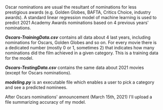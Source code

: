 Oscar nominations are usual the resultant of nominations for less prestigious awards (e.g. Golden Globes, BAFTA, Critics Choice, industry awards). A standard linear 
regression model of machine learning is used to predict 2021 Academy Awards nominations based on 4 previous years' nominations.

***Oscars-TrainingData.csv*** contains all data about 4 last years, including nominations for Oscars, Golden Globes and so on. For every movie there is a dedicated number (mostly 0
or 1, sometimes 2) that indicates how many nominations did the film achieved in a given category. This is a training data for the model.

***Oscars-TestingData.csv*** contains the same data about 2021 movies (except for Oscars nominations).

***modeling.py*** is an executable file which enables a user to pick a category and see a predicted nominees.

After Oscars nominations' announcement (March 15th, 2021) I'll upload a file summarizing accuracy of my model.
